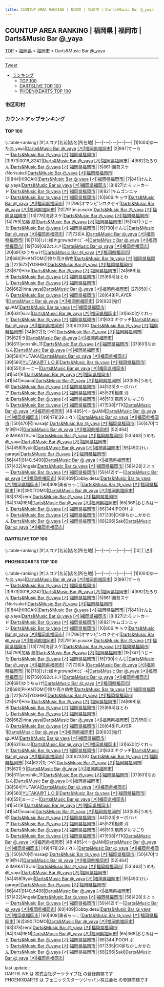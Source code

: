 ```yaml
---
title: COUNTUP AREA RANKING | 福岡県 | 福岡市 | Darts&Music Bar @_yaya
---
```

## COUNTUP AREA RANKING | 福岡県 | 福岡市 | Darts&Music Bar @_yaya

[TOP](/darts/rank/) > [福岡県](/darts/rank/福岡県/) > [福岡市](/darts/rank/福岡県/福岡市/) > Darts&Music Bar @_yaya

___

<a href="https://twitter.com/share?ref_src=twsrc%5Etfw" data-text="COUNTUP AREA RANKING | 福岡県福岡市Darts&Music Bar @_yaya" class="twitter-share-button" data-hashtags="DARTSLIVE,PHOENIXDARTS,darts,ダーツ" data-show-count="false">Tweet</a>

* [ランキング](#カウントアップランキング)
    * [TOP 100](#top-100)
    * [DARTSLIVE TOP 100](#dartslive-top-100)
    * [PHOENIXDARTS TOP 100](#phoenixdarts-top-100)

### 市区町村

<ul>

</ul>

### カウントアップランキング

#### TOP 100



{:.table-ranking}
|#|スコア|名前|店名|所在地|
|---|---|---|---|---|
|1|1004|<span class="rank-name-pd">ゆーた@_yaya</span>|<a href="/darts/rank/shops/73078.html">Darts&Music Bar @_yaya</a> <a href="https://vs.phoenixdarts.com/jp/shop/shopDetailInfo/s_73078?s_seq=73078">[↗]</a>|<a href="/darts/rank/福岡県/福岡市">福岡県福岡市</a>|
|2|997|<span class="rank-name-pd">てーらー</span>|<a href="/darts/rank/shops/73078.html">Darts&Music Bar @_yaya</a> <a href="https://vs.phoenixdarts.com/jp/shop/shopDetailInfo/s_73078?s_seq=73078">[↗]</a>|<a href="/darts/rank/福岡県/福岡市">福岡県福岡市</a>|
|3|973|<span class="rank-name-pd">0018_8242</span>|<a href="/darts/rank/shops/73078.html">Darts&Music Bar @_yaya</a> <a href="https://vs.phoenixdarts.com/jp/shop/shopDetailInfo/s_73078?s_seq=73078">[↗]</a>|<a href="/darts/rank/福岡県/福岡市">福岡県福岡市</a>|
|4|882|<span class="rank-name-pd">たろりん</span>|<a href="/darts/rank/shops/73078.html">Darts&Music Bar @_yaya</a> <a href="https://vs.phoenixdarts.com/jp/shop/shopDetailInfo/s_73078?s_seq=73078">[↗]</a>|<a href="/darts/rank/福岡県/福岡市">福岡県福岡市</a>|
|5|861|<span class="rank-name-pd">海苔スケ(Norisuke)</span>|<a href="/darts/rank/shops/73078.html">Darts&Music Bar @_yaya</a> <a href="https://vs.phoenixdarts.com/jp/shop/shopDetailInfo/s_73078?s_seq=73078">[↗]</a>|<a href="/darts/rank/福岡県/福岡市">福岡県福岡市</a>|
|6|844|<span class="rank-name-pd">HIROAKI</span>|<a href="/darts/rank/shops/73078.html">Darts&Music Bar @_yaya</a> <a href="https://vs.phoenixdarts.com/jp/shop/shopDetailInfo/s_73078?s_seq=73078">[↗]</a>|<a href="/darts/rank/福岡県/福岡市">福岡県福岡市</a>|
|7|841|<span class="rank-name-pd">けんと@_yaya</span>|<a href="/darts/rank/shops/73078.html">Darts&Music Bar @_yaya</a> <a href="https://vs.phoenixdarts.com/jp/shop/shopDetailInfo/s_73078?s_seq=73078">[↗]</a>|<a href="/darts/rank/福岡県/福岡市">福岡県福岡市</a>|
|8|827|<span class="rank-name-pd">たろットカード</span>|<a href="/darts/rank/shops/73078.html">Darts&Music Bar @_yaya</a> <a href="https://vs.phoenixdarts.com/jp/shop/shopDetailInfo/s_73078?s_seq=73078">[↗]</a>|<a href="/darts/rank/福岡県/福岡市">福岡県福岡市</a>|
|9|821|<span class="rank-name-pd">キムゴンニャン</span>|<a href="/darts/rank/shops/73078.html">Darts&Music Bar @_yaya</a> <a href="https://vs.phoenixdarts.com/jp/shop/shopDetailInfo/s_73078?s_seq=73078">[↗]</a>|<a href="/darts/rank/福岡県/福岡市">福岡県福岡市</a>|
|10|806|<span class="rank-name-pd">キョウ</span>|<a href="/darts/rank/shops/73078.html">Darts&Music Bar @_yaya</a> <a href="https://vs.phoenixdarts.com/jp/shop/shopDetailInfo/s_73078?s_seq=73078">[↗]</a>|<a href="/darts/rank/福岡県/福岡市">福岡県福岡市</a>|
|11|796|<span class="rank-name-pd">オマンピンロクセイ</span>|<a href="/darts/rank/shops/73078.html">Darts&Music Bar @_yaya</a> <a href="https://vs.phoenixdarts.com/jp/shop/shopDetailInfo/s_73078?s_seq=73078">[↗]</a>|<a href="/darts/rank/福岡県/福岡市">福岡県福岡市</a>|
|12|791|<span class="rank-name-pd">m.yusuke</span>|<a href="/darts/rank/shops/73078.html">Darts&Music Bar @_yaya</a> <a href="https://vs.phoenixdarts.com/jp/shop/shopDetailInfo/s_73078?s_seq=73078">[↗]</a>|<a href="/darts/rank/福岡県/福岡市">福岡県福岡市</a>|
|13|778|<span class="rank-name-pd">海苔スケ</span>|<a href="/darts/rank/shops/73078.html">Darts&Music Bar @_yaya</a> <a href="https://vs.phoenixdarts.com/jp/shop/shopDetailInfo/s_73078?s_seq=73078">[↗]</a>|<a href="/darts/rank/福岡県/福岡市">福岡県福岡市</a>|
|14|759|<span class="rank-name-pd"><span class="pro-icon-pd"></span>加藤 航</span>|<a href="/darts/rank/shops/73078.html">Darts&Music Bar @_yaya</a> <a href="https://vs.phoenixdarts.com/jp/shop/shopDetailInfo/s_73078?s_seq=73078">[↗]</a>|<a href="/darts/rank/福岡県/福岡市">福岡県福岡市</a>|
|15|747|<span class="rank-name-pd">つじーた</span>|<a href="/darts/rank/shops/73078.html">Darts&Music Bar @_yaya</a> <a href="https://vs.phoenixdarts.com/jp/shop/shopDetailInfo/s_73078?s_seq=73078">[↗]</a>|<a href="/darts/rank/福岡県/福岡市">福岡県福岡市</a>|
|16|730|<span class="rank-name-pd">ぐんじ</span>|<a href="/darts/rank/shops/73078.html">Darts&Music Bar @_yaya</a> <a href="https://vs.phoenixdarts.com/jp/shop/shopDetailInfo/s_73078?s_seq=73078">[↗]</a>|<a href="/darts/rank/福岡県/福岡市">福岡県福岡市</a>|
|17|726|<span class="rank-name-pd">A.</span>|<a href="/darts/rank/shops/73078.html">Darts&Music Bar @_yaya</a> <a href="https://vs.phoenixdarts.com/jp/shop/shopDetailInfo/s_73078?s_seq=73078">[↗]</a>|<a href="/darts/rank/福岡県/福岡市">福岡県福岡市</a>|
|18|718|<span class="rank-name-pd">ﾁｭﾁｭ様☆grownd‪☆ﾋﾋﾞｰｷ</span>|<a href="/darts/rank/shops/73078.html">Darts&Music Bar @_yaya</a> <a href="https://vs.phoenixdarts.com/jp/shop/shopDetailInfo/s_73078?s_seq=73078">[↗]</a>|<a href="/darts/rank/福岡県/福岡市">福岡県福岡市</a>|
|19|709|<span class="rank-name-pd">092のぶき</span>|<a href="/darts/rank/shops/73078.html">Darts&Music Bar @_yaya</a> <a href="https://vs.phoenixdarts.com/jp/shop/shopDetailInfo/s_73078?s_seq=73078">[↗]</a>|<a href="/darts/rank/福岡県/福岡市">福岡県福岡市</a>|
|20|691|<span class="rank-name-pd">ゆうちゅけ</span>|<a href="/darts/rank/shops/73078.html">Darts&Music Bar @_yaya</a> <a href="https://vs.phoenixdarts.com/jp/shop/shopDetailInfo/s_73078?s_seq=73078">[↗]</a>|<a href="/darts/rank/福岡県/福岡市">福岡県福岡市</a>|
|21|680|<span class="rank-name-pd">PHANTOM＠誇り高き偽物</span>|<a href="/darts/rank/shops/73078.html">Darts&Music Bar @_yaya</a> <a href="https://vs.phoenixdarts.com/jp/shop/shopDetailInfo/s_73078?s_seq=73078">[↗]</a>|<a href="/darts/rank/福岡県/福岡市">福岡県福岡市</a>|
|22|673|<span class="rank-name-pd">YOSHIKI</span>|<a href="/darts/rank/shops/73078.html">Darts&Music Bar @_yaya</a> <a href="https://vs.phoenixdarts.com/jp/shop/shopDetailInfo/s_73078?s_seq=73078">[↗]</a>|<a href="/darts/rank/福岡県/福岡市">福岡県福岡市</a>|
|23|671|<span class="rank-name-pd">Hiko</span>|<a href="/darts/rank/shops/73078.html">Darts&Music Bar @_yaya</a> <a href="https://vs.phoenixdarts.com/jp/shop/shopDetailInfo/s_73078?s_seq=73078">[↗]</a>|<a href="/darts/rank/福岡県/福岡市">福岡県福岡市</a>|
|24|668|<span class="rank-name-pd">泉水</span>|<a href="/darts/rank/shops/73078.html">Darts&Music Bar @_yaya</a> <a href="https://vs.phoenixdarts.com/jp/shop/shopDetailInfo/s_73078?s_seq=73078">[↗]</a>|<a href="/darts/rank/福岡県/福岡市">福岡県福岡市</a>|
|25|664|<span class="rank-name-pd">はとわし</span>|<a href="/darts/rank/shops/73078.html">Darts&Music Bar @_yaya</a> <a href="https://vs.phoenixdarts.com/jp/shop/shopDetailInfo/s_73078?s_seq=73078">[↗]</a>|<a href="/darts/rank/福岡県/福岡市">福岡県福岡市</a>|
|26|662|<span class="rank-name-pd">irina.yaya</span>|<a href="/darts/rank/shops/73078.html">Darts&Music Bar @_yaya</a> <a href="https://vs.phoenixdarts.com/jp/shop/shopDetailInfo/s_73078?s_seq=73078">[↗]</a>|<a href="/darts/rank/福岡県/福岡市">福岡県福岡市</a>|
|27|650|<span class="rank-name-pd">くら</span>|<a href="/darts/rank/shops/73078.html">Darts&Music Bar @_yaya</a> <a href="https://vs.phoenixdarts.com/jp/shop/shopDetailInfo/s_73078?s_seq=73078">[↗]</a>|<a href="/darts/rank/福岡県/福岡市">福岡県福岡市</a>|
|28|648|<span class="rank-name-pd">PLAYER 1</span>|<a href="/darts/rank/shops/73078.html">Darts&Music Bar @_yaya</a> <a href="https://vs.phoenixdarts.com/jp/shop/shopDetailInfo/s_73078?s_seq=73078">[↗]</a>|<a href="/darts/rank/福岡県/福岡市">福岡県福岡市</a>|
|29|633|<span class="rank-name-pd">鬼灯@JAM</span>|<a href="/darts/rank/shops/73078.html">Darts&Music Bar @_yaya</a> <a href="https://vs.phoenixdarts.com/jp/shop/shopDetailInfo/s_73078?s_seq=73078">[↗]</a>|<a href="/darts/rank/福岡県/福岡市">福岡県福岡市</a>|
|30|631|<span class="rank-name-pd">kura</span>|<a href="/darts/rank/shops/73078.html">Darts&Music Bar @_yaya</a> <a href="https://vs.phoenixdarts.com/jp/shop/shopDetailInfo/s_73078?s_seq=73078">[↗]</a>|<a href="/darts/rank/福岡県/福岡市">福岡県福岡市</a>|
|31|630|<span class="rank-name-pd">ぴぐれっと</span>|<a href="/darts/rank/shops/73078.html">Darts&Music Bar @_yaya</a> <a href="https://vs.phoenixdarts.com/jp/shop/shopDetailInfo/s_73078?s_seq=73078">[↗]</a>|<a href="/darts/rank/福岡県/福岡市">福岡県福岡市</a>|
|31|630|<span class="rank-name-pd">ギクッチ</span>|<a href="/darts/rank/shops/73078.html">Darts&Music Bar @_yaya</a> <a href="https://vs.phoenixdarts.com/jp/shop/shopDetailInfo/s_73078?s_seq=73078">[↗]</a>|<a href="/darts/rank/福岡県/福岡市">福岡県福岡市</a>|
|33|623|<span class="rank-name-pd">GO</span>|<a href="/darts/rank/shops/73078.html">Darts&Music Bar @_yaya</a> <a href="https://vs.phoenixdarts.com/jp/shop/shopDetailInfo/s_73078?s_seq=73078">[↗]</a>|<a href="/darts/rank/福岡県/福岡市">福岡県福岡市</a>|
|34|622|<span class="rank-name-pd">たつや</span>|<a href="/darts/rank/shops/73078.html">Darts&Music Bar @_yaya</a> <a href="https://vs.phoenixdarts.com/jp/shop/shopDetailInfo/s_73078?s_seq=73078">[↗]</a>|<a href="/darts/rank/福岡県/福岡市">福岡県福岡市</a>|
|35|621|<span class="rank-name-pd">う</span>|<a href="/darts/rank/shops/73078.html">Darts&Music Bar @_yaya</a> <a href="https://vs.phoenixdarts.com/jp/shop/shopDetailInfo/s_73078?s_seq=73078">[↗]</a>|<a href="/darts/rank/福岡県/福岡市">福岡県福岡市</a>|
|36|611|<span class="rank-name-pd">yonshiki_11</span>|<a href="/darts/rank/shops/73078.html">Darts&Music Bar @_yaya</a> <a href="https://vs.phoenixdarts.com/jp/shop/shopDetailInfo/s_73078?s_seq=73078">[↗]</a>|<a href="/darts/rank/福岡県/福岡市">福岡県福岡市</a>|
|37|601|<span class="rank-name-pd">なおちん</span>|<a href="/darts/rank/shops/73078.html">Darts&Music Bar @_yaya</a> <a href="https://vs.phoenixdarts.com/jp/shop/shopDetailInfo/s_73078?s_seq=73078">[↗]</a>|<a href="/darts/rank/福岡県/福岡市">福岡県福岡市</a>|
|38|584|<span class="rank-name-pd">YUTAKA</span>|<a href="/darts/rank/shops/73078.html">Darts&Music Bar @_yaya</a> <a href="https://vs.phoenixdarts.com/jp/shop/shopDetailInfo/s_73078?s_seq=73078">[↗]</a>|<a href="/darts/rank/福岡県/福岡市">福岡県福岡市</a>|
|39|560|<span class="rank-name-pd">YUTAKA@T.L.O.B</span>|<a href="/darts/rank/shops/73078.html">Darts&Music Bar @_yaya</a> <a href="https://vs.phoenixdarts.com/jp/shop/shopDetailInfo/s_73078?s_seq=73078">[↗]</a>|<a href="/darts/rank/福岡県/福岡市">福岡県福岡市</a>|
|40|551|<span class="rank-name-pd">まーにー</span>|<a href="/darts/rank/shops/73078.html">Darts&Music Bar @_yaya</a> <a href="https://vs.phoenixdarts.com/jp/shop/shopDetailInfo/s_73078?s_seq=73078">[↗]</a>|<a href="/darts/rank/福岡県/福岡市">福岡県福岡市</a>|
|41|541|<span class="rank-name-pd">K</span>|<a href="/darts/rank/shops/73078.html">Darts&Music Bar @_yaya</a> <a href="https://vs.phoenixdarts.com/jp/shop/shopDetailInfo/s_73078?s_seq=73078">[↗]</a>|<a href="/darts/rank/福岡県/福岡市">福岡県福岡市</a>|
|41|541|<span class="rank-name-pd">maaaa</span>|<a href="/darts/rank/shops/73078.html">Darts&Music Bar @_yaya</a> <a href="https://vs.phoenixdarts.com/jp/shop/shopDetailInfo/s_73078?s_seq=73078">[↗]</a>|<a href="/darts/rank/福岡県/福岡市">福岡県福岡市</a>|
|43|535|<span class="rank-name-pd">うめも@</span>|<a href="/darts/rank/shops/73078.html">Darts&Music Bar @_yaya</a> <a href="https://vs.phoenixdarts.com/jp/shop/shopDetailInfo/s_73078?s_seq=73078">[↗]</a>|<a href="/darts/rank/福岡県/福岡市">福岡県福岡市</a>|
|44|523|<span class="rank-name-pd">ターボババア</span>|<a href="/darts/rank/shops/73078.html">Darts&Music Bar @_yaya</a> <a href="https://vs.phoenixdarts.com/jp/shop/shopDetailInfo/s_73078?s_seq=73078">[↗]</a>|<a href="/darts/rank/福岡県/福岡市">福岡県福岡市</a>|
|45|521|<span class="rank-name-pd">相澤 消太</span>|<a href="/darts/rank/shops/73078.html">Darts&Music Bar @_yaya</a> <a href="https://vs.phoenixdarts.com/jp/shop/shopDetailInfo/s_73078?s_seq=73078">[↗]</a>|<a href="/darts/rank/福岡県/福岡市">福岡県福岡市</a>|
|46|510|<span class="rank-name-pd">筋肉ダルマごりら</span>|<a href="/darts/rank/shops/73078.html">Darts&Music Bar @_yaya</a> <a href="https://vs.phoenixdarts.com/jp/shop/shopDetailInfo/s_73078?s_seq=73078">[↗]</a>|<a href="/darts/rank/福岡県/福岡市">福岡県福岡市</a>|
|47|508|<span class="rank-name-pd">YTK</span>|<a href="/darts/rank/shops/73078.html">Darts&Music Bar @_yaya</a> <a href="https://vs.phoenixdarts.com/jp/shop/shopDetailInfo/s_73078?s_seq=73078">[↗]</a>|<a href="/darts/rank/福岡県/福岡市">福岡県福岡市</a>|
|48|485|<span class="rank-name-pd">ぺー@JAM</span>|<a href="/darts/rank/shops/73078.html">Darts&Music Bar @_yaya</a> <a href="https://vs.phoenixdarts.com/jp/shop/shopDetailInfo/s_73078?s_seq=73078">[↗]</a>|<a href="/darts/rank/福岡県/福岡市">福岡県福岡市</a>|
|49|478|<span class="rank-name-pd">39⸜( ᐛ )⸝</span>|<a href="/darts/rank/shops/73078.html">Darts&Music Bar @_yaya</a> <a href="https://vs.phoenixdarts.com/jp/shop/shopDetailInfo/s_73078?s_seq=73078">[↗]</a>|<a href="/darts/rank/福岡県/福岡市">福岡県福岡市</a>|
|50|470|<span class="rank-name-pd">@masa@</span>|<a href="/darts/rank/shops/73078.html">Darts&Music Bar @_yaya</a> <a href="https://vs.phoenixdarts.com/jp/shop/shopDetailInfo/s_73078?s_seq=73078">[↗]</a>|<a href="/darts/rank/福岡県/福岡市">福岡県福岡市</a>|
|50|470|<span class="rank-name-pd">つか3@H2</span>|<a href="/darts/rank/shops/73078.html">Darts&Music Bar @_yaya</a> <a href="https://vs.phoenixdarts.com/jp/shop/shopDetailInfo/s_73078?s_seq=73078">[↗]</a>|<a href="/darts/rank/福岡県/福岡市">福岡県福岡市</a>|
|52|464|<span class="rank-name-pd">☆IMAKATSU☆</span>|<a href="/darts/rank/shops/73078.html">Darts&Music Bar @_yaya</a> <a href="https://vs.phoenixdarts.com/jp/shop/shopDetailInfo/s_73078?s_seq=73078">[↗]</a>|<a href="/darts/rank/福岡県/福岡市">福岡県福岡市</a>|
|53|463|<span class="rank-name-pd">うめも@_yaya</span>|<a href="/darts/rank/shops/73078.html">Darts&Music Bar @_yaya</a> <a href="https://vs.phoenixdarts.com/jp/shop/shopDetailInfo/s_73078?s_seq=73078">[↗]</a>|<a href="/darts/rank/福岡県/福岡市">福岡県福岡市</a>|
|54|458|<span class="rank-name-pd">Ryuki</span>|<a href="/darts/rank/shops/73078.html">Darts&Music Bar @_yaya</a> <a href="https://vs.phoenixdarts.com/jp/shop/shopDetailInfo/s_73078?s_seq=73078">[↗]</a>|<a href="/darts/rank/福岡県/福岡市">福岡県福岡市</a>|
|55|450|<span class="rank-name-pd">けい garage</span>|<a href="/darts/rank/shops/73078.html">Darts&Music Bar @_yaya</a> <a href="https://vs.phoenixdarts.com/jp/shop/shopDetailInfo/s_73078?s_seq=73078">[↗]</a>|<a href="/darts/rank/福岡県/福岡市">福岡県福岡市</a>|
|56|441|<span class="rank-name-pd">0140_5408</span>|<a href="/darts/rank/shops/73078.html">Darts&Music Bar @_yaya</a> <a href="https://vs.phoenixdarts.com/jp/shop/shopDetailInfo/s_73078?s_seq=73078">[↗]</a>|<a href="/darts/rank/福岡県/福岡市">福岡県福岡市</a>|
|57|432|<span class="rank-name-pd">Angela</span>|<a href="/darts/rank/shops/73078.html">Darts&Music Bar @_yaya</a> <a href="https://vs.phoenixdarts.com/jp/shop/shopDetailInfo/s_73078?s_seq=73078">[↗]</a>|<a href="/darts/rank/福岡県/福岡市">福岡県福岡市</a>|
|58|428|<span class="rank-name-pd">えとぅー</span>|<a href="/darts/rank/shops/73078.html">Darts&Music Bar @_yaya</a> <a href="https://vs.phoenixdarts.com/jp/shop/shopDetailInfo/s_73078?s_seq=73078">[↗]</a>|<a href="/darts/rank/福岡県/福岡市">福岡県福岡市</a>|
|59|412|<span class="rank-name-pd">ずー</span>|<a href="/darts/rank/shops/73078.html">Darts&Music Bar @_yaya</a> <a href="https://vs.phoenixdarts.com/jp/shop/shopDetailInfo/s_73078?s_seq=73078">[↗]</a>|<a href="/darts/rank/福岡県/福岡市">福岡県福岡市</a>|
|60|409|<span class="rank-name-pd">Dobby.desu</span>|<a href="/darts/rank/shops/73078.html">Darts&Music Bar @_yaya</a> <a href="https://vs.phoenixdarts.com/jp/shop/shopDetailInfo/s_73078?s_seq=73078">[↗]</a>|<a href="/darts/rank/福岡県/福岡市">福岡県福岡市</a>|
|60|409|<span class="rank-name-pd">勇者らっこ</span>|<a href="/darts/rank/shops/73078.html">Darts&Music Bar @_yaya</a> <a href="https://vs.phoenixdarts.com/jp/shop/shopDetailInfo/s_73078?s_seq=73078">[↗]</a>|<a href="/darts/rank/福岡県/福岡市">福岡県福岡市</a>|
|62|390|<span class="rank-name-pd">TOMO</span>|<a href="/darts/rank/shops/73078.html">Darts&Music Bar @_yaya</a> <a href="https://vs.phoenixdarts.com/jp/shop/shopDetailInfo/s_73078?s_seq=73078">[↗]</a>|<a href="/darts/rank/福岡県/福岡市">福岡県福岡市</a>|
|63|378|<span class="rank-name-pd">zero</span>|<a href="/darts/rank/shops/73078.html">Darts&Music Bar @_yaya</a> <a href="https://vs.phoenixdarts.com/jp/shop/shopDetailInfo/s_73078?s_seq=73078">[↗]</a>|<a href="/darts/rank/福岡県/福岡市">福岡県福岡市</a>|
|64|374|<span class="rank-name-pd">REN</span>|<a href="/darts/rank/shops/73078.html">Darts&Music Bar @_yaya</a> <a href="https://vs.phoenixdarts.com/jp/shop/shopDetailInfo/s_73078?s_seq=73078">[↗]</a>|<a href="/darts/rank/福岡県/福岡市">福岡県福岡市</a>|
|65|369|<span class="rank-name-pd">おじみはーと</span>|<a href="/darts/rank/shops/73078.html">Darts&Music Bar @_yaya</a> <a href="https://vs.phoenixdarts.com/jp/shop/shopDetailInfo/s_73078?s_seq=73078">[↗]</a>|<a href="/darts/rank/福岡県/福岡市">福岡県福岡市</a>|
|66|344|<span class="rank-name-pd">POOH ぷぅ</span>|<a href="/darts/rank/shops/73078.html">Darts&Music Bar @_yaya</a> <a href="https://vs.phoenixdarts.com/jp/shop/shopDetailInfo/s_73078?s_seq=73078">[↗]</a>|<a href="/darts/rank/福岡県/福岡市">福岡県福岡市</a>|
|67|335|<span class="rank-name-pd">CK@ちかしかかたん</span>|<a href="/darts/rank/shops/73078.html">Darts&Music Bar @_yaya</a> <a href="https://vs.phoenixdarts.com/jp/shop/shopDetailInfo/s_73078?s_seq=73078">[↗]</a>|<a href="/darts/rank/福岡県/福岡市">福岡県福岡市</a>|
|68|296|<span class="rank-name-pd">Saki</span>|<a href="/darts/rank/shops/73078.html">Darts&Music Bar @_yaya</a> <a href="https://vs.phoenixdarts.com/jp/shop/shopDetailInfo/s_73078?s_seq=73078">[↗]</a>|<a href="/darts/rank/福岡県/福岡市">福岡県福岡市</a>|


#### DARTSLIVE TOP 100



{:.table-ranking}
|#|スコア|名前|店名|所在地|
|---|---|---|---|---|
||0|<span class="rank-name-dl"> </span>|<a href="/darts/rank/shops/.html"></a> <a href="">[↗]</a>|<a href="/darts/rank//"></a>|


#### PHOENIXDARTS TOP 100



{:.table-ranking}
|#|スコア|名前|店名|所在地|
|---|---|---|---|---|
|1|1004|<span class="rank-name-pd">ゆーた@_yaya</span>|<a href="/darts/rank/shops/73078.html">Darts&Music Bar @_yaya</a> <a href="https://vs.phoenixdarts.com/jp/shop/shopDetailInfo/s_73078?s_seq=73078">[↗]</a>|<a href="/darts/rank/福岡県/福岡市">福岡県福岡市</a>|
|2|997|<span class="rank-name-pd">てーらー</span>|<a href="/darts/rank/shops/73078.html">Darts&Music Bar @_yaya</a> <a href="https://vs.phoenixdarts.com/jp/shop/shopDetailInfo/s_73078?s_seq=73078">[↗]</a>|<a href="/darts/rank/福岡県/福岡市">福岡県福岡市</a>|
|3|973|<span class="rank-name-pd">0018_8242</span>|<a href="/darts/rank/shops/73078.html">Darts&Music Bar @_yaya</a> <a href="https://vs.phoenixdarts.com/jp/shop/shopDetailInfo/s_73078?s_seq=73078">[↗]</a>|<a href="/darts/rank/福岡県/福岡市">福岡県福岡市</a>|
|4|882|<span class="rank-name-pd">たろりん</span>|<a href="/darts/rank/shops/73078.html">Darts&Music Bar @_yaya</a> <a href="https://vs.phoenixdarts.com/jp/shop/shopDetailInfo/s_73078?s_seq=73078">[↗]</a>|<a href="/darts/rank/福岡県/福岡市">福岡県福岡市</a>|
|5|861|<span class="rank-name-pd">海苔スケ(Norisuke)</span>|<a href="/darts/rank/shops/73078.html">Darts&Music Bar @_yaya</a> <a href="https://vs.phoenixdarts.com/jp/shop/shopDetailInfo/s_73078?s_seq=73078">[↗]</a>|<a href="/darts/rank/福岡県/福岡市">福岡県福岡市</a>|
|6|844|<span class="rank-name-pd">HIROAKI</span>|<a href="/darts/rank/shops/73078.html">Darts&Music Bar @_yaya</a> <a href="https://vs.phoenixdarts.com/jp/shop/shopDetailInfo/s_73078?s_seq=73078">[↗]</a>|<a href="/darts/rank/福岡県/福岡市">福岡県福岡市</a>|
|7|841|<span class="rank-name-pd">けんと@_yaya</span>|<a href="/darts/rank/shops/73078.html">Darts&Music Bar @_yaya</a> <a href="https://vs.phoenixdarts.com/jp/shop/shopDetailInfo/s_73078?s_seq=73078">[↗]</a>|<a href="/darts/rank/福岡県/福岡市">福岡県福岡市</a>|
|8|827|<span class="rank-name-pd">たろットカード</span>|<a href="/darts/rank/shops/73078.html">Darts&Music Bar @_yaya</a> <a href="https://vs.phoenixdarts.com/jp/shop/shopDetailInfo/s_73078?s_seq=73078">[↗]</a>|<a href="/darts/rank/福岡県/福岡市">福岡県福岡市</a>|
|9|821|<span class="rank-name-pd">キムゴンニャン</span>|<a href="/darts/rank/shops/73078.html">Darts&Music Bar @_yaya</a> <a href="https://vs.phoenixdarts.com/jp/shop/shopDetailInfo/s_73078?s_seq=73078">[↗]</a>|<a href="/darts/rank/福岡県/福岡市">福岡県福岡市</a>|
|10|806|<span class="rank-name-pd">キョウ</span>|<a href="/darts/rank/shops/73078.html">Darts&Music Bar @_yaya</a> <a href="https://vs.phoenixdarts.com/jp/shop/shopDetailInfo/s_73078?s_seq=73078">[↗]</a>|<a href="/darts/rank/福岡県/福岡市">福岡県福岡市</a>|
|11|796|<span class="rank-name-pd">オマンピンロクセイ</span>|<a href="/darts/rank/shops/73078.html">Darts&Music Bar @_yaya</a> <a href="https://vs.phoenixdarts.com/jp/shop/shopDetailInfo/s_73078?s_seq=73078">[↗]</a>|<a href="/darts/rank/福岡県/福岡市">福岡県福岡市</a>|
|12|791|<span class="rank-name-pd">m.yusuke</span>|<a href="/darts/rank/shops/73078.html">Darts&Music Bar @_yaya</a> <a href="https://vs.phoenixdarts.com/jp/shop/shopDetailInfo/s_73078?s_seq=73078">[↗]</a>|<a href="/darts/rank/福岡県/福岡市">福岡県福岡市</a>|
|13|778|<span class="rank-name-pd">海苔スケ</span>|<a href="/darts/rank/shops/73078.html">Darts&Music Bar @_yaya</a> <a href="https://vs.phoenixdarts.com/jp/shop/shopDetailInfo/s_73078?s_seq=73078">[↗]</a>|<a href="/darts/rank/福岡県/福岡市">福岡県福岡市</a>|
|14|759|<span class="rank-name-pd"><span class="pro-icon-pd"></span>加藤 航</span>|<a href="/darts/rank/shops/73078.html">Darts&Music Bar @_yaya</a> <a href="https://vs.phoenixdarts.com/jp/shop/shopDetailInfo/s_73078?s_seq=73078">[↗]</a>|<a href="/darts/rank/福岡県/福岡市">福岡県福岡市</a>|
|15|747|<span class="rank-name-pd">つじーた</span>|<a href="/darts/rank/shops/73078.html">Darts&Music Bar @_yaya</a> <a href="https://vs.phoenixdarts.com/jp/shop/shopDetailInfo/s_73078?s_seq=73078">[↗]</a>|<a href="/darts/rank/福岡県/福岡市">福岡県福岡市</a>|
|16|730|<span class="rank-name-pd">ぐんじ</span>|<a href="/darts/rank/shops/73078.html">Darts&Music Bar @_yaya</a> <a href="https://vs.phoenixdarts.com/jp/shop/shopDetailInfo/s_73078?s_seq=73078">[↗]</a>|<a href="/darts/rank/福岡県/福岡市">福岡県福岡市</a>|
|17|726|<span class="rank-name-pd">A.</span>|<a href="/darts/rank/shops/73078.html">Darts&Music Bar @_yaya</a> <a href="https://vs.phoenixdarts.com/jp/shop/shopDetailInfo/s_73078?s_seq=73078">[↗]</a>|<a href="/darts/rank/福岡県/福岡市">福岡県福岡市</a>|
|18|718|<span class="rank-name-pd">ﾁｭﾁｭ様☆grownd‪☆ﾋﾋﾞｰｷ</span>|<a href="/darts/rank/shops/73078.html">Darts&Music Bar @_yaya</a> <a href="https://vs.phoenixdarts.com/jp/shop/shopDetailInfo/s_73078?s_seq=73078">[↗]</a>|<a href="/darts/rank/福岡県/福岡市">福岡県福岡市</a>|
|19|709|<span class="rank-name-pd">092のぶき</span>|<a href="/darts/rank/shops/73078.html">Darts&Music Bar @_yaya</a> <a href="https://vs.phoenixdarts.com/jp/shop/shopDetailInfo/s_73078?s_seq=73078">[↗]</a>|<a href="/darts/rank/福岡県/福岡市">福岡県福岡市</a>|
|20|691|<span class="rank-name-pd">ゆうちゅけ</span>|<a href="/darts/rank/shops/73078.html">Darts&Music Bar @_yaya</a> <a href="https://vs.phoenixdarts.com/jp/shop/shopDetailInfo/s_73078?s_seq=73078">[↗]</a>|<a href="/darts/rank/福岡県/福岡市">福岡県福岡市</a>|
|21|680|<span class="rank-name-pd">PHANTOM＠誇り高き偽物</span>|<a href="/darts/rank/shops/73078.html">Darts&Music Bar @_yaya</a> <a href="https://vs.phoenixdarts.com/jp/shop/shopDetailInfo/s_73078?s_seq=73078">[↗]</a>|<a href="/darts/rank/福岡県/福岡市">福岡県福岡市</a>|
|22|673|<span class="rank-name-pd">YOSHIKI</span>|<a href="/darts/rank/shops/73078.html">Darts&Music Bar @_yaya</a> <a href="https://vs.phoenixdarts.com/jp/shop/shopDetailInfo/s_73078?s_seq=73078">[↗]</a>|<a href="/darts/rank/福岡県/福岡市">福岡県福岡市</a>|
|23|671|<span class="rank-name-pd">Hiko</span>|<a href="/darts/rank/shops/73078.html">Darts&Music Bar @_yaya</a> <a href="https://vs.phoenixdarts.com/jp/shop/shopDetailInfo/s_73078?s_seq=73078">[↗]</a>|<a href="/darts/rank/福岡県/福岡市">福岡県福岡市</a>|
|24|668|<span class="rank-name-pd">泉水</span>|<a href="/darts/rank/shops/73078.html">Darts&Music Bar @_yaya</a> <a href="https://vs.phoenixdarts.com/jp/shop/shopDetailInfo/s_73078?s_seq=73078">[↗]</a>|<a href="/darts/rank/福岡県/福岡市">福岡県福岡市</a>|
|25|664|<span class="rank-name-pd">はとわし</span>|<a href="/darts/rank/shops/73078.html">Darts&Music Bar @_yaya</a> <a href="https://vs.phoenixdarts.com/jp/shop/shopDetailInfo/s_73078?s_seq=73078">[↗]</a>|<a href="/darts/rank/福岡県/福岡市">福岡県福岡市</a>|
|26|662|<span class="rank-name-pd">irina.yaya</span>|<a href="/darts/rank/shops/73078.html">Darts&Music Bar @_yaya</a> <a href="https://vs.phoenixdarts.com/jp/shop/shopDetailInfo/s_73078?s_seq=73078">[↗]</a>|<a href="/darts/rank/福岡県/福岡市">福岡県福岡市</a>|
|27|650|<span class="rank-name-pd">くら</span>|<a href="/darts/rank/shops/73078.html">Darts&Music Bar @_yaya</a> <a href="https://vs.phoenixdarts.com/jp/shop/shopDetailInfo/s_73078?s_seq=73078">[↗]</a>|<a href="/darts/rank/福岡県/福岡市">福岡県福岡市</a>|
|28|648|<span class="rank-name-pd">PLAYER 1</span>|<a href="/darts/rank/shops/73078.html">Darts&Music Bar @_yaya</a> <a href="https://vs.phoenixdarts.com/jp/shop/shopDetailInfo/s_73078?s_seq=73078">[↗]</a>|<a href="/darts/rank/福岡県/福岡市">福岡県福岡市</a>|
|29|633|<span class="rank-name-pd">鬼灯@JAM</span>|<a href="/darts/rank/shops/73078.html">Darts&Music Bar @_yaya</a> <a href="https://vs.phoenixdarts.com/jp/shop/shopDetailInfo/s_73078?s_seq=73078">[↗]</a>|<a href="/darts/rank/福岡県/福岡市">福岡県福岡市</a>|
|30|631|<span class="rank-name-pd">kura</span>|<a href="/darts/rank/shops/73078.html">Darts&Music Bar @_yaya</a> <a href="https://vs.phoenixdarts.com/jp/shop/shopDetailInfo/s_73078?s_seq=73078">[↗]</a>|<a href="/darts/rank/福岡県/福岡市">福岡県福岡市</a>|
|31|630|<span class="rank-name-pd">ぴぐれっと</span>|<a href="/darts/rank/shops/73078.html">Darts&Music Bar @_yaya</a> <a href="https://vs.phoenixdarts.com/jp/shop/shopDetailInfo/s_73078?s_seq=73078">[↗]</a>|<a href="/darts/rank/福岡県/福岡市">福岡県福岡市</a>|
|31|630|<span class="rank-name-pd">ギクッチ</span>|<a href="/darts/rank/shops/73078.html">Darts&Music Bar @_yaya</a> <a href="https://vs.phoenixdarts.com/jp/shop/shopDetailInfo/s_73078?s_seq=73078">[↗]</a>|<a href="/darts/rank/福岡県/福岡市">福岡県福岡市</a>|
|33|623|<span class="rank-name-pd">GO</span>|<a href="/darts/rank/shops/73078.html">Darts&Music Bar @_yaya</a> <a href="https://vs.phoenixdarts.com/jp/shop/shopDetailInfo/s_73078?s_seq=73078">[↗]</a>|<a href="/darts/rank/福岡県/福岡市">福岡県福岡市</a>|
|34|622|<span class="rank-name-pd">たつや</span>|<a href="/darts/rank/shops/73078.html">Darts&Music Bar @_yaya</a> <a href="https://vs.phoenixdarts.com/jp/shop/shopDetailInfo/s_73078?s_seq=73078">[↗]</a>|<a href="/darts/rank/福岡県/福岡市">福岡県福岡市</a>|
|35|621|<span class="rank-name-pd">う</span>|<a href="/darts/rank/shops/73078.html">Darts&Music Bar @_yaya</a> <a href="https://vs.phoenixdarts.com/jp/shop/shopDetailInfo/s_73078?s_seq=73078">[↗]</a>|<a href="/darts/rank/福岡県/福岡市">福岡県福岡市</a>|
|36|611|<span class="rank-name-pd">yonshiki_11</span>|<a href="/darts/rank/shops/73078.html">Darts&Music Bar @_yaya</a> <a href="https://vs.phoenixdarts.com/jp/shop/shopDetailInfo/s_73078?s_seq=73078">[↗]</a>|<a href="/darts/rank/福岡県/福岡市">福岡県福岡市</a>|
|37|601|<span class="rank-name-pd">なおちん</span>|<a href="/darts/rank/shops/73078.html">Darts&Music Bar @_yaya</a> <a href="https://vs.phoenixdarts.com/jp/shop/shopDetailInfo/s_73078?s_seq=73078">[↗]</a>|<a href="/darts/rank/福岡県/福岡市">福岡県福岡市</a>|
|38|584|<span class="rank-name-pd">YUTAKA</span>|<a href="/darts/rank/shops/73078.html">Darts&Music Bar @_yaya</a> <a href="https://vs.phoenixdarts.com/jp/shop/shopDetailInfo/s_73078?s_seq=73078">[↗]</a>|<a href="/darts/rank/福岡県/福岡市">福岡県福岡市</a>|
|39|560|<span class="rank-name-pd">YUTAKA@T.L.O.B</span>|<a href="/darts/rank/shops/73078.html">Darts&Music Bar @_yaya</a> <a href="https://vs.phoenixdarts.com/jp/shop/shopDetailInfo/s_73078?s_seq=73078">[↗]</a>|<a href="/darts/rank/福岡県/福岡市">福岡県福岡市</a>|
|40|551|<span class="rank-name-pd">まーにー</span>|<a href="/darts/rank/shops/73078.html">Darts&Music Bar @_yaya</a> <a href="https://vs.phoenixdarts.com/jp/shop/shopDetailInfo/s_73078?s_seq=73078">[↗]</a>|<a href="/darts/rank/福岡県/福岡市">福岡県福岡市</a>|
|41|541|<span class="rank-name-pd">K</span>|<a href="/darts/rank/shops/73078.html">Darts&Music Bar @_yaya</a> <a href="https://vs.phoenixdarts.com/jp/shop/shopDetailInfo/s_73078?s_seq=73078">[↗]</a>|<a href="/darts/rank/福岡県/福岡市">福岡県福岡市</a>|
|41|541|<span class="rank-name-pd">maaaa</span>|<a href="/darts/rank/shops/73078.html">Darts&Music Bar @_yaya</a> <a href="https://vs.phoenixdarts.com/jp/shop/shopDetailInfo/s_73078?s_seq=73078">[↗]</a>|<a href="/darts/rank/福岡県/福岡市">福岡県福岡市</a>|
|43|535|<span class="rank-name-pd">うめも@</span>|<a href="/darts/rank/shops/73078.html">Darts&Music Bar @_yaya</a> <a href="https://vs.phoenixdarts.com/jp/shop/shopDetailInfo/s_73078?s_seq=73078">[↗]</a>|<a href="/darts/rank/福岡県/福岡市">福岡県福岡市</a>|
|44|523|<span class="rank-name-pd">ターボババア</span>|<a href="/darts/rank/shops/73078.html">Darts&Music Bar @_yaya</a> <a href="https://vs.phoenixdarts.com/jp/shop/shopDetailInfo/s_73078?s_seq=73078">[↗]</a>|<a href="/darts/rank/福岡県/福岡市">福岡県福岡市</a>|
|45|521|<span class="rank-name-pd">相澤 消太</span>|<a href="/darts/rank/shops/73078.html">Darts&Music Bar @_yaya</a> <a href="https://vs.phoenixdarts.com/jp/shop/shopDetailInfo/s_73078?s_seq=73078">[↗]</a>|<a href="/darts/rank/福岡県/福岡市">福岡県福岡市</a>|
|46|510|<span class="rank-name-pd">筋肉ダルマごりら</span>|<a href="/darts/rank/shops/73078.html">Darts&Music Bar @_yaya</a> <a href="https://vs.phoenixdarts.com/jp/shop/shopDetailInfo/s_73078?s_seq=73078">[↗]</a>|<a href="/darts/rank/福岡県/福岡市">福岡県福岡市</a>|
|47|508|<span class="rank-name-pd">YTK</span>|<a href="/darts/rank/shops/73078.html">Darts&Music Bar @_yaya</a> <a href="https://vs.phoenixdarts.com/jp/shop/shopDetailInfo/s_73078?s_seq=73078">[↗]</a>|<a href="/darts/rank/福岡県/福岡市">福岡県福岡市</a>|
|48|485|<span class="rank-name-pd">ぺー@JAM</span>|<a href="/darts/rank/shops/73078.html">Darts&Music Bar @_yaya</a> <a href="https://vs.phoenixdarts.com/jp/shop/shopDetailInfo/s_73078?s_seq=73078">[↗]</a>|<a href="/darts/rank/福岡県/福岡市">福岡県福岡市</a>|
|49|478|<span class="rank-name-pd">39⸜( ᐛ )⸝</span>|<a href="/darts/rank/shops/73078.html">Darts&Music Bar @_yaya</a> <a href="https://vs.phoenixdarts.com/jp/shop/shopDetailInfo/s_73078?s_seq=73078">[↗]</a>|<a href="/darts/rank/福岡県/福岡市">福岡県福岡市</a>|
|50|470|<span class="rank-name-pd">@masa@</span>|<a href="/darts/rank/shops/73078.html">Darts&Music Bar @_yaya</a> <a href="https://vs.phoenixdarts.com/jp/shop/shopDetailInfo/s_73078?s_seq=73078">[↗]</a>|<a href="/darts/rank/福岡県/福岡市">福岡県福岡市</a>|
|50|470|<span class="rank-name-pd">つか3@H2</span>|<a href="/darts/rank/shops/73078.html">Darts&Music Bar @_yaya</a> <a href="https://vs.phoenixdarts.com/jp/shop/shopDetailInfo/s_73078?s_seq=73078">[↗]</a>|<a href="/darts/rank/福岡県/福岡市">福岡県福岡市</a>|
|52|464|<span class="rank-name-pd">☆IMAKATSU☆</span>|<a href="/darts/rank/shops/73078.html">Darts&Music Bar @_yaya</a> <a href="https://vs.phoenixdarts.com/jp/shop/shopDetailInfo/s_73078?s_seq=73078">[↗]</a>|<a href="/darts/rank/福岡県/福岡市">福岡県福岡市</a>|
|53|463|<span class="rank-name-pd">うめも@_yaya</span>|<a href="/darts/rank/shops/73078.html">Darts&Music Bar @_yaya</a> <a href="https://vs.phoenixdarts.com/jp/shop/shopDetailInfo/s_73078?s_seq=73078">[↗]</a>|<a href="/darts/rank/福岡県/福岡市">福岡県福岡市</a>|
|54|458|<span class="rank-name-pd">Ryuki</span>|<a href="/darts/rank/shops/73078.html">Darts&Music Bar @_yaya</a> <a href="https://vs.phoenixdarts.com/jp/shop/shopDetailInfo/s_73078?s_seq=73078">[↗]</a>|<a href="/darts/rank/福岡県/福岡市">福岡県福岡市</a>|
|55|450|<span class="rank-name-pd">けい garage</span>|<a href="/darts/rank/shops/73078.html">Darts&Music Bar @_yaya</a> <a href="https://vs.phoenixdarts.com/jp/shop/shopDetailInfo/s_73078?s_seq=73078">[↗]</a>|<a href="/darts/rank/福岡県/福岡市">福岡県福岡市</a>|
|56|441|<span class="rank-name-pd">0140_5408</span>|<a href="/darts/rank/shops/73078.html">Darts&Music Bar @_yaya</a> <a href="https://vs.phoenixdarts.com/jp/shop/shopDetailInfo/s_73078?s_seq=73078">[↗]</a>|<a href="/darts/rank/福岡県/福岡市">福岡県福岡市</a>|
|57|432|<span class="rank-name-pd">Angela</span>|<a href="/darts/rank/shops/73078.html">Darts&Music Bar @_yaya</a> <a href="https://vs.phoenixdarts.com/jp/shop/shopDetailInfo/s_73078?s_seq=73078">[↗]</a>|<a href="/darts/rank/福岡県/福岡市">福岡県福岡市</a>|
|58|428|<span class="rank-name-pd">えとぅー</span>|<a href="/darts/rank/shops/73078.html">Darts&Music Bar @_yaya</a> <a href="https://vs.phoenixdarts.com/jp/shop/shopDetailInfo/s_73078?s_seq=73078">[↗]</a>|<a href="/darts/rank/福岡県/福岡市">福岡県福岡市</a>|
|59|412|<span class="rank-name-pd">ずー</span>|<a href="/darts/rank/shops/73078.html">Darts&Music Bar @_yaya</a> <a href="https://vs.phoenixdarts.com/jp/shop/shopDetailInfo/s_73078?s_seq=73078">[↗]</a>|<a href="/darts/rank/福岡県/福岡市">福岡県福岡市</a>|
|60|409|<span class="rank-name-pd">Dobby.desu</span>|<a href="/darts/rank/shops/73078.html">Darts&Music Bar @_yaya</a> <a href="https://vs.phoenixdarts.com/jp/shop/shopDetailInfo/s_73078?s_seq=73078">[↗]</a>|<a href="/darts/rank/福岡県/福岡市">福岡県福岡市</a>|
|60|409|<span class="rank-name-pd">勇者らっこ</span>|<a href="/darts/rank/shops/73078.html">Darts&Music Bar @_yaya</a> <a href="https://vs.phoenixdarts.com/jp/shop/shopDetailInfo/s_73078?s_seq=73078">[↗]</a>|<a href="/darts/rank/福岡県/福岡市">福岡県福岡市</a>|
|62|390|<span class="rank-name-pd">TOMO</span>|<a href="/darts/rank/shops/73078.html">Darts&Music Bar @_yaya</a> <a href="https://vs.phoenixdarts.com/jp/shop/shopDetailInfo/s_73078?s_seq=73078">[↗]</a>|<a href="/darts/rank/福岡県/福岡市">福岡県福岡市</a>|
|63|378|<span class="rank-name-pd">zero</span>|<a href="/darts/rank/shops/73078.html">Darts&Music Bar @_yaya</a> <a href="https://vs.phoenixdarts.com/jp/shop/shopDetailInfo/s_73078?s_seq=73078">[↗]</a>|<a href="/darts/rank/福岡県/福岡市">福岡県福岡市</a>|
|64|374|<span class="rank-name-pd">REN</span>|<a href="/darts/rank/shops/73078.html">Darts&Music Bar @_yaya</a> <a href="https://vs.phoenixdarts.com/jp/shop/shopDetailInfo/s_73078?s_seq=73078">[↗]</a>|<a href="/darts/rank/福岡県/福岡市">福岡県福岡市</a>|
|65|369|<span class="rank-name-pd">おじみはーと</span>|<a href="/darts/rank/shops/73078.html">Darts&Music Bar @_yaya</a> <a href="https://vs.phoenixdarts.com/jp/shop/shopDetailInfo/s_73078?s_seq=73078">[↗]</a>|<a href="/darts/rank/福岡県/福岡市">福岡県福岡市</a>|
|66|344|<span class="rank-name-pd">POOH ぷぅ</span>|<a href="/darts/rank/shops/73078.html">Darts&Music Bar @_yaya</a> <a href="https://vs.phoenixdarts.com/jp/shop/shopDetailInfo/s_73078?s_seq=73078">[↗]</a>|<a href="/darts/rank/福岡県/福岡市">福岡県福岡市</a>|
|67|335|<span class="rank-name-pd">CK@ちかしかかたん</span>|<a href="/darts/rank/shops/73078.html">Darts&Music Bar @_yaya</a> <a href="https://vs.phoenixdarts.com/jp/shop/shopDetailInfo/s_73078?s_seq=73078">[↗]</a>|<a href="/darts/rank/福岡県/福岡市">福岡県福岡市</a>|
|68|296|<span class="rank-name-pd">Saki</span>|<a href="/darts/rank/shops/73078.html">Darts&Music Bar @_yaya</a> <a href="https://vs.phoenixdarts.com/jp/shop/shopDetailInfo/s_73078?s_seq=73078">[↗]</a>|<a href="/darts/rank/福岡県/福岡市">福岡県福岡市</a>|


<div class="footer border-top border-gray-light mt-5 pt-3 text-right text-gray">
    last update : <span style="font-weight: italic" id="foot_last_modified"></span><br />
    DARTSLIVE は 株式会社ダーツライブ社 の登録商標です<br />
    PHOENIXDARTS は フェニックスダーツジャパン株式会社 の登録商標です<br />
</div>

<script src="https://cdnjs.cloudflare.com/ajax/libs/jquery.tablesorter/2.31.3/js/jquery.tablesorter.min.js" integrity="sha512-qzgd5cYSZcosqpzpn7zF2ZId8f/8CHmFKZ8j7mU4OUXTNRd5g+ZHBPsgKEwoqxCtdQvExE5LprwwPAgoicguNg==" crossorigin="anonymous" referrerpolicy="no-referrer"></script>
<link rel="stylesheet" href="https://cdnjs.cloudflare.com/ajax/libs/jquery.tablesorter/2.31.3/css/theme.default.min.css" integrity="sha512-wghhOJkjQX0Lh3NSWvNKeZ0ZpNn+SPVXX1Qyc9OCaogADktxrBiBdKGDoqVUOyhStvMBmJQ8ZdMHiR3wuEq8+w==" crossorigin="anonymous" referrerpolicy="no-referrer" />
<script>
$(function() {
    $(".table-ranking").tablesorter({sortList:[[0, 0]]});
    $("#foot_last_modified").text(formatDate(new Date(document.lastModified), 'yyyy-MM-dd HH:mm:ss'));
});
</script>

<script async src="https://platform.twitter.com/widgets.js" charset="utf-8"></script>